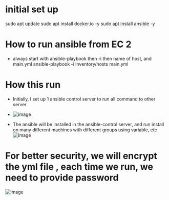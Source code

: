 # initial set up

sudo apt update
sudo apt install docker.io -y
sudo apt install ansible -y

# How to run ansible from EC 2

-   always start with ansible-playbook then -i then name of host, and main.yml
    ansible-playbook -i inventory/hosts main.yml

# How this run
- Initially, I set up 1 ansible control server to run all command to other server

- ![image](https://github.com/user-attachments/assets/dab5644f-81d4-437b-a77d-d2eed61a6ddf)

- The ansible will be installed in the ansible-control server, and run install on many different machines with different groups using variable, etc
![image](https://github.com/user-attachments/assets/26ae5862-0359-4282-8bec-d0ed7b8223b2)

# For better security, we will encrypt the yml file , each time we run, we need to provide password

![image](https://github.com/user-attachments/assets/e904828a-7b32-49b6-b494-619aa89ccb02)

